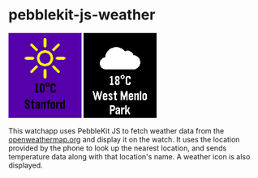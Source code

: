 # pebblekit-js-weather

![screenshot](weather-screenshot~color.png)
![screenshot](weather-screenshot~bw.png)

This watchapp uses PebbleKit JS to fetch weather data from the 
[openweathermap.org](http://openweathermap.org/) and display it on the watch. 
It uses the location provided by the phone to look up the nearest location, and
sends temperature data along with that location's name. A weather icon is also
displayed.
